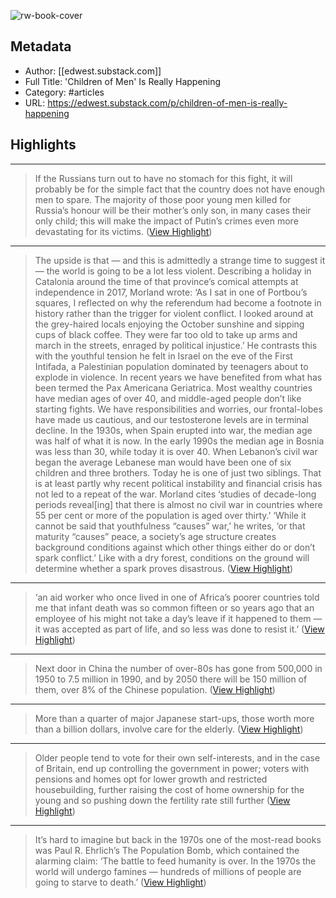 ![rw-book-cover](https://readwise-assets.s3.amazonaws.com/static/images/article2.74d541386bbf.png)

## Metadata
- Author: [[edwest.substack.com]]
- Full Title: 'Children of Men' Is Really Happening
- Category: #articles
- URL: https://edwest.substack.com/p/children-of-men-is-really-happening

## Highlights
***

> If the Russians turn out to have no stomach for this fight, it will probably be for the simple fact that the country does not have enough men to spare. The majority of those poor young men killed for Russia’s honour will be their mother’s only son, in many cases their only child; this will make the impact of Putin’s crimes even more devastating for its victims. ([View Highlight](https://instapaper.com/read/1489907038/19005278))

***

> The upside is that — and this is admittedly a strange time to suggest it — the world is going to be a lot less violent. Describing a holiday in Catalonia around the time of that province’s comical attempts at independence in 2017, Morland wrote: ‘As I sat in one of Portbou’s squares, I reflected on why the referendum had become a footnote in history rather than the trigger for violent conflict. I looked around at the grey-haired locals enjoying the October sunshine and sipping cups of black coffee. They were far too old to take up arms and march in the streets, enraged by political injustice.’ He contrasts this with the youthful tension he felt in Israel on the eve of the First Intifada, a Palestinian population dominated by teenagers about to explode in violence.
> In recent years we have benefited from what has been termed the Pax Americana Geriatrica. Most wealthy countries have median ages of over 40, and middle-aged people don’t like starting fights. We have responsibilities and worries, our frontal-lobes have made us cautious, and our testosterone levels are in terminal decline.
> In the 1930s, when Spain erupted into war, the median age was half of what it is now. In the early 1990s the median age in Bosnia was less than 30, while today it is over 40. When Lebanon’s civil war began the average Lebanese man would have been one of six children and three brothers. Today he is one of just two siblings. That is at least partly why recent political instability and financial crisis has not led to a repeat of the war. Morland cites ‘studies of decade-long periods reveal[ing] that there is almost no civil war in countries where 55 per cent or more of the population is aged over thirty.’
> ‘While it cannot be said that youthfulness “causes” war,’ he writes, ‘or that maturity “causes” peace, a society’s age structure creates background conditions against which other things either do or don’t spark conflict.’ Like with a dry forest, conditions on the ground will determine whether a spark proves disastrous. ([View Highlight](https://instapaper.com/read/1489907038/19005283))

***

> ‘an aid worker who once lived in one of Africa’s poorer countries told me that infant death was so common fifteen or so years ago that an employee of his might not take a day’s leave if it happened to them — it was accepted as part of life, and so less was done to resist it.’ ([View Highlight](https://instapaper.com/read/1489907038/19005308))

***

> Next door in China the number of over-80s has gone from 500,000 in 1950 to 7.5 million in 1990, and by 2050 there will be 150 million of them, over 8% of the Chinese population. ([View Highlight](https://instapaper.com/read/1489907038/19005315))

***

> More than a quarter of major Japanese start-ups, those worth more than a billion dollars, involve care for the elderly. ([View Highlight](https://instapaper.com/read/1489907038/19005853))

***

> Older people tend to vote for their own self-interests, and in the case of Britain, end up controlling the government in power; voters with pensions and homes opt for lower growth and restricted housebuilding, further raising the cost of home ownership for the young and so pushing down the fertility rate still further ([View Highlight](https://instapaper.com/read/1489907038/19005859))

***

> It’s hard to imagine but back in the 1970s one of the most-read books was Paul R. Ehrlich’s The Population Bomb, which contained the alarming claim: ‘The battle to feed humanity is over. In the 1970s the world will undergo famines — hundreds of millions of people are going to starve to death.’ ([View Highlight](https://instapaper.com/read/1489907038/19005861))

